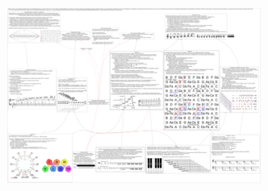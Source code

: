 [![С гиперссылками](https://github.com/Margenom/Harmonica/blob/main/harmonica.png?raw=true)](https://github.com/Margenom/Harmonica/blob/main/harmonica.pdf?raw=true)
